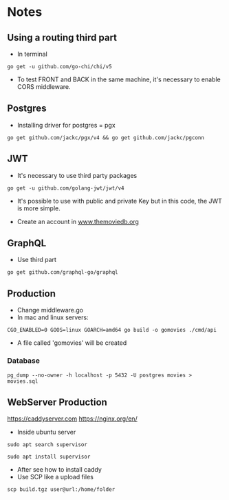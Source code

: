 # Notes

## Using a routing third part

* In terminal

``
go get -u github.com/go-chi/chi/v5
``

* To test FRONT and BACK in the same machine, it's necessary to enable CORS middleware.

## Postgres

* Installing driver for postgres = pgx

``
go get github.com/jackc/pgx/v4 &&
go get github.com/jackc/pgconn
``

## JWT

* It's necessary to use third party packages 

``
go get -u github.com/golang-jwt/jwt/v4
``

* It's possible to use with public and private Key but in this code, the JWT is more simple.
  
* Create an account in www.themoviedb.org

## GraphQL

* Use third part

``
go get github.com/graphql-go/graphql
``

## Production

* Change middleware.go
* In mac and linux servers:

``
CGO_ENABLED=0 GOOS=linux GOARCH=amd64 go build -o gomovies ./cmd/api
``

* A file called 'gomovies' will be created

### Database

``
pg_dump --no-owner -h localhost -p 5432 -U postgres movies > movies.sql
``

## WebServer Production

https://caddyserver.com
https://nginx.org/en/

* Inside ubuntu server

``
sudo apt search supervisor
``

`
sudo apt install supervisor
`

* After see how to install caddy
* Use SCP like a upload files

`
scp build.tgz user@url:/home/folder
`


